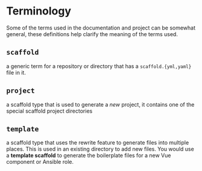 ---
---

# Terminology

Some of the terms used in the documentation and project can be somewhat general, these definitions help clarify the meaning of the terms used.

## `scaffold`

a generic term for a repository or directory that has a `scaffold.{yml,yaml}` file in it.

## `project`

a scaffold type that is used to generate a _new_ project, it contains one of the special scaffold project directories

## `template`

a scaffold type that uses the rewrite feature to generate files into multiple places. This is used in an existing directory to add new files. You would use a **template scaffold** to generate the boilerplate files for a new Vue component or Ansible role.


